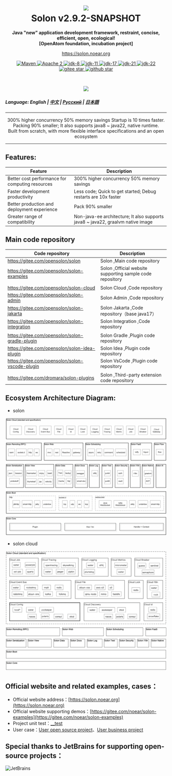 <h1 align="center" style="text-align:center;">
<img src="solon_icon.png" width="128" />
<br />
Solon v2.9.2-SNAPSHOT
</h1>
<p align="center">
	<strong>Java "new" application development framework, restraint, concise, efficient, open, ecological!</strong>
    <br/>
    <strong>[OpenAtom foundation, incubation project]</strong>
</p>
<p align="center">
	<a href="https://solon.noear.org/">https://solon.noear.org</a>
</p>

<p align="center">
    <a target="_blank" href="https://central.sonatype.com/search?q=org.noear%3Asolon-parent">
        <img src="https://img.shields.io/maven-central/v/org.noear/solon.svg?label=Maven%20Central" alt="Maven" />
    </a>
    <a target="_blank" href="LICENSE">
		<img src="https://img.shields.io/:License-Apache2-blue.svg" alt="Apache 2" />
	</a>
    <a target="_blank" href="https://www.oracle.com/java/technologies/javase/javase-jdk8-downloads.html">
		<img src="https://img.shields.io/badge/JDK-8-green.svg" alt="jdk-8" />
	</a>
    <a target="_blank" href="https://www.oracle.com/java/technologies/javase/jdk11-archive-downloads.html">
		<img src="https://img.shields.io/badge/JDK-11-green.svg" alt="jdk-11" />
	</a>
    <a target="_blank" href="https://www.oracle.com/java/technologies/javase/jdk17-archive-downloads.html">
		<img src="https://img.shields.io/badge/JDK-17-green.svg" alt="jdk-17" />
	</a>
    <a target="_blank" href="https://www.oracle.com/java/technologies/javase/jdk21-archive-downloads.html">
		<img src="https://img.shields.io/badge/JDK-21-green.svg" alt="jdk-21" />
	</a>
    <a target="_blank" href="https://www.oracle.com/java/technologies/javase/jdk22-archive-downloads.html">
		<img src="https://img.shields.io/badge/JDK-22-green.svg" alt="jdk-22" />
	</a>
    <br />
    <a target="_blank" href='https://gitee.com/noear/solon/stargazers'>
		<img src='https://gitee.com/noear/solon/badge/star.svg' alt='gitee star'/>
	</a>
    <a target="_blank" href='https://github.com/noear/solon/stargazers'>
		<img src="https://img.shields.io/github/stars/noear/solon.svg?style=flat&logo=github" alt="github star"/>
	</a>
</p>

<br/>
<p align="center">
	<a href="https://jq.qq.com/?_wv=1027&k=kjB5JNiC">
	<img src="https://img.shields.io/badge/QQ交流群-22200020-orange"/></a>
</p>

##### Language: English | [中文](README_CN.md) | [Русский](README_RU.md) | [日本語](README_JP.md)

<hr />

<p align="center">
300% higher concurrency 50% memory savings Startup is 10 times faster. Packing 90% smaller; It also supports java8 ~ java22, native runtime.
<br/>
Built from scratch, with more flexible interface specifications and an open ecosystem
</p>

<hr />

## Features:

| Feature      | Description                                                                 | 
|--------------|-----------------------------------------------------------------------------| 
| Better cost performance for computing resources   | 300% higher concurrency 50% memory savings                            |
| Faster development productivity      | Less code; Quick to get started; Debug restarts are 10x faster     |
| Better production and deployment experience   | Pack 90% smaller |
| Greater range of compatibility      | Non-java-ee architecture; It also supports java8 ~ java22, graalvm native image                   |


## Main code repository


| Code repository                                 | Description                                               | 
|-------------------------------------------------|-----------------------------------------------------------| 
| https://gitee.com/opensolon/solon               | Solon ,Main code repository                               | 
| https://gitee.com/opensolon/solon-examples      | Solon ,Official website supporting sample code repository |
|                                                 |                                                           |
| https://gitee.com/opensolon/solon-cloud         | Solon Cloud ,Code repository                              | 
| https://gitee.com/opensolon/solon-admin         | Solon Admin ,Code repository                              | 
| https://gitee.com/opensolon/solon-jakarta       | Solon Jakarta ,Code repository（base java17）               | 
| https://gitee.com/opensolon/solon-integration   | Solon Integration ,Code repository                        | 
|                                                 |                                                           |
| https://gitee.com/opensolon/solon-gradle-plugin | Solon Gradle ,Plugin code repository                      | 
| https://gitee.com/opensolon/solon-idea-plugin   | Solon Idea ,Plugin code repository                        | 
| https://gitee.com/opensolon/solon-vscode-plugin | Solon VsCode ,Plugin code repository                      | 
|                                                 |                                                           |
| https://gitee.com/dromara/solon-plugins         | Solon ,Third-party extension code repository              | 




## Ecosystem Architecture Diagram:

* solon

<img src="solon_schema.png" width="700" />

* solon cloud

<img src="solon_cloud_schema.png" width="700" />

## Official website and related examples, cases：

* Official website address：[https://solon.noear.org](https://solon.noear.org)
* Official website supporting demos：[https://gitee.com/noear/solon-examples](https://gitee.com/noear/solon-examples)
* Project unit test：[__test](./__test/)
* User case：[User open source project](https://solon.noear.org/article/555)、[User business project](https://solon.noear.org/article/cases)

## Special thanks to JetBrains for supporting open-source projects：

<a href="https://jb.gg/OpenSourceSupport">
  <img src="https://user-images.githubusercontent.com/8643542/160519107-199319dc-e1cf-4079-94b7-01b6b8d23aa6.png" align="left" height="100" width="100"  alt="JetBrains">
</a>

